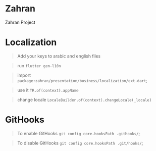 # Zahran
Zahran Project

# Localization
> Add your keys to arabic and english files

> run `flutter gen-l10n`

> import `package:zahran/presentation/business/localization/ext.dart`;

> use it `TR.of(context).appName`

> change locale `LocaleBuilder.of(context).changeLocale(_locale)`

# GitHooks
> To enable GitHooks `git config core.hooksPath .githooks/`;

> To disable GitHooks `git config core.hooksPath .git/hooks/`;
